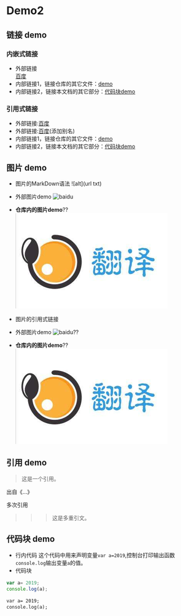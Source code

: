 # Demo2

## 链接 demo

### 内嵌式链接
- 外部链接  
[百度](https://www.baidu.com)
- 内部链接1，链接仓库的其它文件：[demo](demo.md)
- 内部链接2，链接本文档的其它部分：[代码块demo](demo2.md#代码块-demo)

### 引用式链接
- 外部链接:[百度]
- 外部链接:[百度][baidu](添加别名)
- 内部链接1，链接仓库的其它文件：[demo]
- 内部链接2，链接本文档的其它部分：[代码块demo]

## 图片 demo

- 图片的MarkDown语法
![alt](url txt)
- 外部图片demo
![baidu](https://www.baidu.com/img/bd_logo1.png "baidu logo")
- **仓库内的图片demo**??
![](images/translate.png)

- 图片的引用式链接
- 外部图片demo
![baidu][baidu_logo]??
- **仓库内的图片demo**??
![][translate_png]


## 引用 demo

> 这是一个引用。

出自《...》

多次引用

>>>这是多重引文。

## 代码块 demo
- 行内代码
这个代码中用来声明变量`var a=2019`,控制台打印输出函数`console.log`输出变量`a`的值。
- 代码块
```javascript
var a= 2019;
console.log(a);
```
    var a= 2019;
    console.log(a);

<!--下面是本文档中用到的链接-->
[百度]: http://www.baidu.com
[baidu]: http://www.baidu.com
[demo]:demo.md
[代码块demo]:demo2.md#代码块-demo
[baidu_logo]: https://www.baidu.com/img/bd_logo1.png "baidu logo"
[translate_png]: images/translate.png